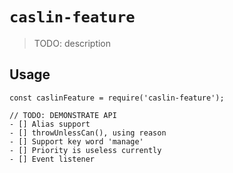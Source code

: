 # `caslin-feature`

> TODO: description

## Usage

```
const caslinFeature = require('caslin-feature');

// TODO: DEMONSTRATE API
- [] Alias support
- [] throwUnlessCan(), using reason
- [] Support key word 'manage'
- [] Priority is useless currently
- [] Event listener
```
